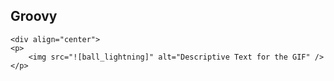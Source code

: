 ## Groovy

    <div align="center">
    <p>
        <img src="![ball_lightning]" alt="Descriptive Text for the GIF" />
    </p>
</div>

